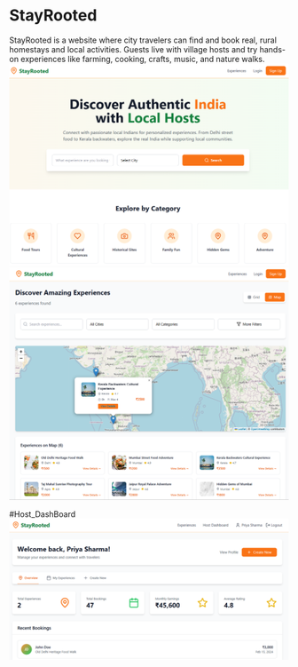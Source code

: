 # StayRooted
StayRooted is a website where city travelers can find and book real, rural  homestays and local activities. Guests live with village hosts and try  hands-on experiences like farming, cooking, crafts, music, and nature  walks.
![image alt](Homepage.png)
![image alt](Experiences.png)

#Host_DashBoard
![image alt](HostDashboard.png)
